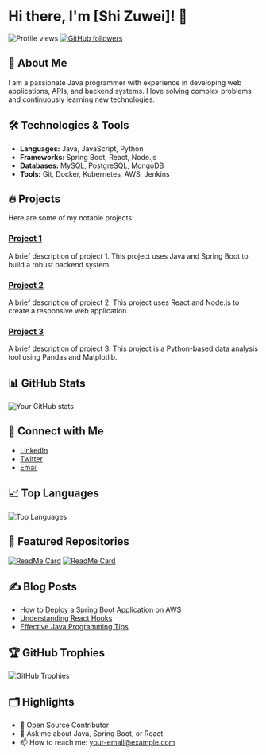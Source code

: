 # Hi there, I'm [Shi Zuwei]! 👋

![Profile views](https://avatars.githubusercontent.com/u/78424515?v=4)
[![GitHub followers](https://img.shields.io/github/followers/zoowayss?label=Follow&style=social)](https://github.com/zoowayss)

## 🚀 About Me
I am a passionate Java programmer with experience in developing web applications, APIs, and backend systems. I love solving complex problems and continuously learning new technologies.

## 🛠️ Technologies & Tools
- **Languages:** Java, JavaScript, Python
- **Frameworks:** Spring Boot, React, Node.js
- **Databases:** MySQL, PostgreSQL, MongoDB
- **Tools:** Git, Docker, Kubernetes, AWS, Jenkins

## 🔥 Projects
Here are some of my notable projects:

### [Project 1](https://github.com/your-username/project1)
A brief description of project 1. This project uses Java and Spring Boot to build a robust backend system.

### [Project 2](https://github.com/your-username/project2)
A brief description of project 2. This project uses React and Node.js to create a responsive web application.

### [Project 3](https://github.com/your-username/project3)
A brief description of project 3. This project is a Python-based data analysis tool using Pandas and Matplotlib.

## 📊 GitHub Stats
![Your GitHub stats](https://github-readme-stats.vercel.app/api?username=your-username&show_icons=true&theme=radical)

## 💼 Connect with Me
- [LinkedIn](https://www.linkedin.com/in/your-linkedin-profile/)
- [Twitter](https://twitter.com/your-twitter-handle)
- [Email](mailto:your-email@example.com)

## 📈 Top Languages
![Top Languages](https://github-readme-stats.vercel.app/api/top-langs/?username=your-username&layout=compact&theme=radical)

## 🌟 Featured Repositories
[![ReadMe Card](https://github-readme-stats.vercel.app/api/pin/?username=your-username&repo=project1&theme=radical)](https://github.com/your-username/project1)
[![ReadMe Card](https://github-readme-stats.vercel.app/api/pin/?username=your-username&repo=project2&theme=radical)](https://github.com/your-username/project2)

## ✍️ Blog Posts
<!-- BLOG-POST-LIST:START -->
- [How to Deploy a Spring Boot Application on AWS](https://your-blog.com/spring-boot-aws)
- [Understanding React Hooks](https://your-blog.com/react-hooks)
- [Effective Java Programming Tips](https://your-blog.com/effective-java)
<!-- BLOG-POST-LIST:END -->

## 🏆 GitHub Trophies
![GitHub Trophies](https://github-profile-trophy.vercel.app/?username=your-username&theme=radical)

## 🗂️ Highlights
- 🌟 Open Source Contributor
- 💬 Ask me about Java, Spring Boot, or React
- 📫 How to reach me: [your-email@example.com](mailto:your-email@example.com)
